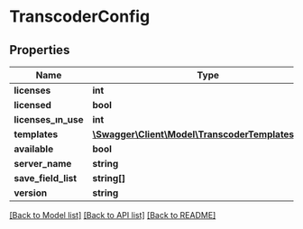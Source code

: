 # TranscoderConfig

## Properties
Name | Type | Description | Notes
------------ | ------------- | ------------- | -------------
**licenses** | **int** |  | 
**licensed** | **bool** |  | 
**licenses_ın_use** | **int** |  | 
**templates** | [**\Swagger\Client\Model\TranscoderTemplatesConfig**](TranscoderTemplatesConfig.md) |  | 
**available** | **bool** |  | 
**server_name** | **string** |  | 
**save_field_list** | **string[]** |  | [optional] 
**version** | **string** |  | 

[[Back to Model list]](../README.md#documentation-for-models) [[Back to API list]](../README.md#documentation-for-api-endpoints) [[Back to README]](../README.md)


